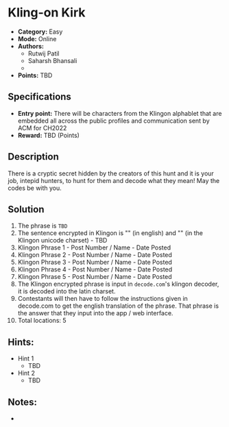 # Kling-on Kirk 

* **Category:** Easy 
* **Mode:** Online
* **Authors:**
  * Rutwij Patil
  * Saharsh Bhansali
  * 
* **Points:** TBD

## Specifications

* **Entry point:** There will be characters from the Klingon alphablet that are embedded all across the public profiles and communication sent by ACM for CH2022
* **Reward:** TBD (Points)

## Description

There is a cryptic secret hidden by the creators of this hunt and it is your job, intepid hunters, to hunt for them and decode what they mean! May the codes be with you.


## Solution

1. The phrase is `TBD`
2. The sentence encrypted in Klingon is "" (in english) and "" (in the Klingon unicode charset) - TBD
3. Klingon Phrase 1 - Post Number / Name - Date Posted
4. Klingon Phrase 2 - Post Number / Name - Date Posted
5. Klingon Phrase 3 - Post Number / Name - Date Posted
6. Klingon Phrase 4 - Post Number / Name - Date Posted
7. Klingon Phrase 5 - Post Number / Name - Date Posted
8. The Klingon encrypted phrase is input in `decode.com`'s klingon decoder, it is decoded into the latin charset.
9. Contestants will then have to follow the instructions given in decode.com to get the english translation of the phrase. That phrase is the answer that they input into the app / web interface.
10. Total locations: 5

## Hints:

 - Hint 1 
    - TBD
 - Hint 2 
    - TBD

## Notes:
 - 
